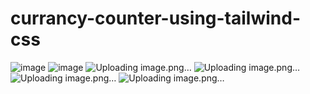 # currancy-counter-using-tailwind-css
![image](https://github.com/zelikhan/currancy-counter-using-tailwind-css/assets/114800813/0d87a342-76aa-483e-82f3-018d37a73ecc)
![image](https://github.com/zelikhan/currancy-counter-using-tailwind-css/assets/114800813/c4210932-17dd-47a3-ac43-058ebc2079f2)
![Uploading image.png…]()
![Uploading image.png…]()
![Uploading image.png…]()
![Uploading image.png…]()
